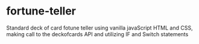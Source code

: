 # fortune-teller
Standard deck of card fotune teller using vanilla javaScript HTML and CSS, making call to the deckofcards API and utilizing IF and Switch statements

